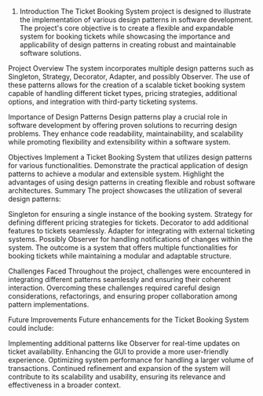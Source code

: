 1. Introduction
The Ticket Booking System project is designed to illustrate the implementation of various design patterns in software development. The project's core objective is to create a flexible and expandable system for booking tickets while showcasing the importance and applicability of design patterns in creating robust and maintainable software solutions.

Project Overview
The system incorporates multiple design patterns such as Singleton, Strategy, Decorator, Adapter, and possibly Observer. The use of these patterns allows for the creation of a scalable ticket booking system capable of handling different ticket types, pricing strategies, additional options, and integration with third-party ticketing systems.

Importance of Design Patterns
Design patterns play a crucial role in software development by offering proven solutions to recurring design problems. They enhance code readability, maintainability, and scalability while promoting flexibility and extensibility within a software system.

Objectives
Implement a Ticket Booking System that utilizes design patterns for various functionalities.
Demonstrate the practical application of design patterns to achieve a modular and extensible system.
Highlight the advantages of using design patterns in creating flexible and robust software architectures.
Summary
The project showcases the utilization of several design patterns:

Singleton for ensuring a single instance of the booking system.
Strategy for defining different pricing strategies for tickets.
Decorator to add additional features to tickets seamlessly.
Adapter for integrating with external ticketing systems.
Possibly Observer for handling notifications of changes within the system.
The outcome is a system that offers multiple functionalities for booking tickets while maintaining a modular and adaptable structure.

Challenges Faced
Throughout the project, challenges were encountered in integrating different patterns seamlessly and ensuring their coherent interaction. Overcoming these challenges required careful design considerations, refactorings, and ensuring proper collaboration among pattern implementations.

Future Improvements
Future enhancements for the Ticket Booking System could include:

Implementing additional patterns like Observer for real-time updates on ticket availability.
Enhancing the GUI to provide a more user-friendly experience.
Optimizing system performance for handling a larger volume of transactions.
Continued refinement and expansion of the system will contribute to its scalability and usability, ensuring its relevance and effectiveness in a broader context.
